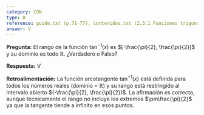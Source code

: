 ```yaml
---
category: CON
type: D
reference: guide.txt (p.71-77), contenidos.txt (2.3.1 Funciones trigonométricas inversas)
answer: V
---
```


**Pregunta:**
El rango de la función $\tan^{-1}(x)$ es $[-\frac{\pi}{2}, \frac{\pi}{2}]$ y su dominio es todo $\mathbb{R}$. ¿Verdadero o Falso?

**Respuesta:** V

**Retroalimentación:**
La función arcotangente $\tan^{-1}(x)$ está definida para todos los números reales (dominio = $\mathbb{R}$) y su rango está restringido al intervalo abierto $(-\frac{\pi}{2}, \frac{\pi}{2})$. La afirmación es correcta, aunque técnicamente el rango no incluye los extremos $\pm\frac{\pi}{2}$ ya que la tangente tiende a infinito en esos puntos.
